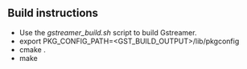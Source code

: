 ## Build instructions ##

* Use the *gstreamer_build.sh* script to build Gstreamer.
* export PKG_CONFIG_PATH=<GST_BUILD_OUTPUT>/lib/pkgconfig
* cmake .
* make
